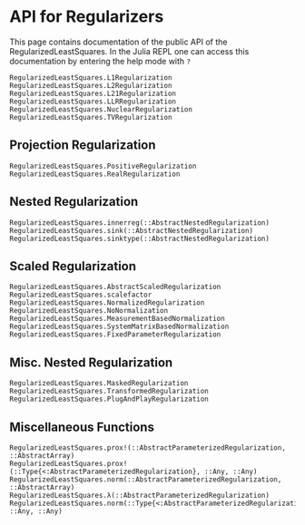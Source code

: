 # API for Regularizers
This page contains documentation of the public API of the RegularizedLeastSquares. In the Julia
REPL one can access this documentation by entering the help mode with `?`

```@docs
RegularizedLeastSquares.L1Regularization
RegularizedLeastSquares.L2Regularization
RegularizedLeastSquares.L21Regularization
RegularizedLeastSquares.LLRRegularization
RegularizedLeastSquares.NuclearRegularization
RegularizedLeastSquares.TVRegularization
```

## Projection Regularization
```@docs
RegularizedLeastSquares.PositiveRegularization
RegularizedLeastSquares.RealRegularization
```

## Nested Regularization
```@docs
RegularizedLeastSquares.innerreg(::AbstractNestedRegularization)
RegularizedLeastSquares.sink(::AbstractNestedRegularization)
RegularizedLeastSquares.sinktype(::AbstractNestedRegularization)
```

## Scaled Regularization
```@docs
RegularizedLeastSquares.AbstractScaledRegularization
RegularizedLeastSquares.scalefactor
RegularizedLeastSquares.NormalizedRegularization
RegularizedLeastSquares.NoNormalization
RegularizedLeastSquares.MeasurementBasedNormalization
RegularizedLeastSquares.SystemMatrixBasedNormalization
RegularizedLeastSquares.FixedParameterRegularization
```

## Misc. Nested Regularization
```@docs
RegularizedLeastSquares.MaskedRegularization
RegularizedLeastSquares.TransformedRegularization
RegularizedLeastSquares.PlugAndPlayRegularization
```

## Miscellaneous Functions
```@docs
RegularizedLeastSquares.prox!(::AbstractParameterizedRegularization, ::AbstractArray)
RegularizedLeastSquares.prox!(::Type{<:AbstractParameterizedRegularization}, ::Any, ::Any)
RegularizedLeastSquares.norm(::AbstractParameterizedRegularization, ::AbstractArray)
RegularizedLeastSquares.λ(::AbstractParameterizedRegularization)
RegularizedLeastSquares.norm(::Type{<:AbstractParameterizedRegularization}, ::Any, ::Any)
```